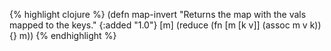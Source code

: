{% highlight clojure %}
(defn map-invert
  "Returns the map with the vals mapped to the keys."
  {:added "1.0"}
  [m] (reduce (fn [m [k v]] (assoc m v k)) {} m))
{% endhighlight %}
